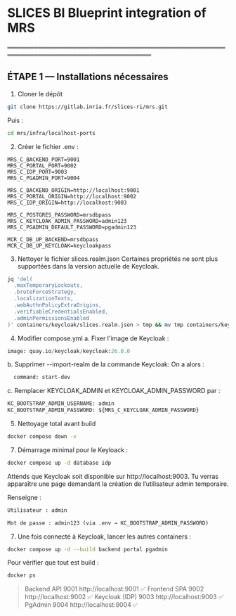 # SLICES BI Blueprint integration of MRS

═══════════════════════════════════════════════════════════════════════════════════
## ÉTAPE 1 — Installations nécessaires

1. Cloner le dépôt
```bash
git clone https://gitlab.inria.fr/slices-ri/mrs.git
```
Puis :
```bash
cd mrs/infra/localhost-ports
```

2. Créer le fichier .env :
```env
MRS_C_BACKEND_PORT=9001
MRS_C_PORTAL_PORT=9002
MRS_C_IDP_PORT=9003
MRS_C_PGADMIN_PORT=9004

MRS_C_BACKEND_ORIGIN=http://localhost:9001
MRS_C_PORTAL_ORIGIN=http://localhost:9002
MRS_C_IDP_ORIGIN=http://localhost:9003

MRS_C_POSTGRES_PASSWORD=mrsdbpass
MRS_C_KEYCLOAK_ADMIN_PASSWORD=admin123
MRS_C_PGADMIN_DEFAULT_PASSWORD=pgadmin123

MCR_C_DB_UP_BACKEND=mrsdbpass
MCR_C_DB_UP_KEYCLOAK=keycloakpass
```

3. Nettoyer le fichier slices.realm.json
Certaines propriétés ne sont plus supportées dans la version actuelle de Keycloak. 
```bash
jq 'del(
  .maxTemporaryLockouts,
  .bruteForceStrategy,
  .localizationTexts,
  .webAuthnPolicyExtraOrigins,
  .verifiableCredentialsEnabled,
  .adminPermissionsEnabled
)' containers/keycloak/slices.realm.json > tmp && mv tmp containers/keycloak/slices.realm.json
```

4. Modifier compose.yml
a. Fixer l'image de Keycloak :
```python
image: quay.io/keycloak/keycloak:26.0.0
```

b. Supprimer --import-realm de la commande Keycloak:
On a alors :
```python
  command: start-dev
```

c. Remplacer KEYCLOAK_ADMIN et KEYCLOAK_ADMIN_PASSWORD par :
```python
KC_BOOTSTRAP_ADMIN_USERNAME: admin
KC_BOOTSTRAP_ADMIN_PASSWORD: ${MRS_C_KEYCLOAK_ADMIN_PASSWORD}
```

5. Nettoyage total avant build
```bash
docker compose down -v
```

7. Démarrage minimal pour le Keyloack :
```bash
docker compose up -d database idp
```
Attends que Keycloak soit disponible sur http://localhost:9003. Tu verras apparaître une page demandant la création de l’utilisateur admin temporaire.

Renseigne :
```python
Utilisateur : admin
```
```python
Mot de passe : admin123 (via .env → KC_BOOTSTRAP_ADMIN_PASSWORD)
```

7. Une fois connecté à Keycloak, lancer les autres containers :
```bash
docker compose up -d --build backend portal pgadmin
```

Pour vérifier que tout est build :
```bash
docker ps
```
> Backend API	9001	http://localhost:9001	✅
> Frontend SPA	9002	http://localhost:9002	✅
> Keycloak (IDP)	9003	http://localhost:9003	✅
> PgAdmin	9004	http://localhost:9004	✅

